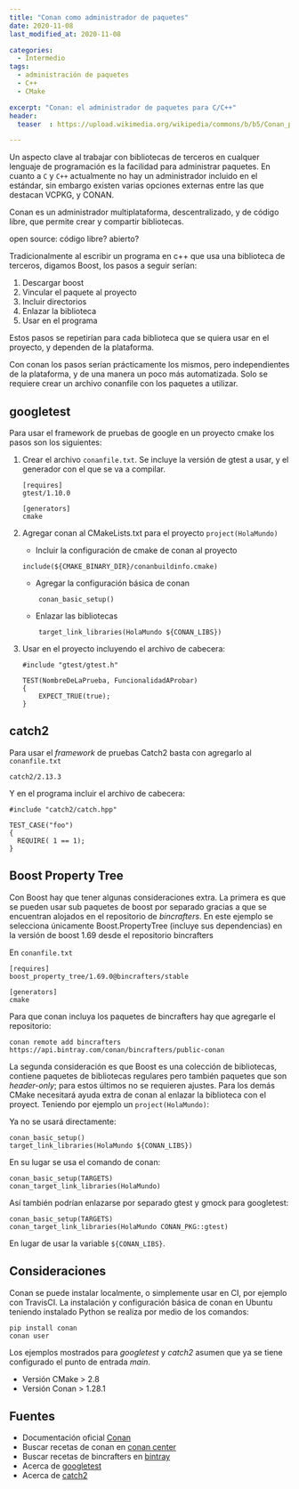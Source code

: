```yaml
---
title: "Conan como administrador de paquetes"
date: 2020-11-08
last_modified_at: 2020-11-08

categories:
  - Intermedio
tags:
  - administración de paquetes
  - C++
  - CMake

excerpt: "Conan: el administrador de paquetes para C/C++"
header:
  teaser  : https://upload.wikimedia.org/wikipedia/commons/b/b5/Conan_package_manager_logo.png

---
```


Un aspecto clave al trabajar con bibliotecas de terceros en cualquer lenguaje 
de programación es la facilidad para administrar paquetes.
En cuanto a `C` y `C++` actualmente no hay un administrador incluido en el 
estándar, sin embargo existen varias opciones externas entre las que destacan 
VCPKG, y CONAN.

Conan es un administrador multiplataforma, descentralizado, y de código libre,
que permite crear y compartir bibliotecas.

open source: código libre? abierto?

Tradicionalmente al escribir un programa en c++ que usa una biblioteca de
terceros, digamos Boost, los pasos a seguir serían: 
1. Descargar boost
2. Vincular el paquete al proyecto
3. Incluir directorios
4. Enlazar la biblioteca
5. Usar en el programa

Estos pasos se repetirían para cada biblioteca que se quiera usar en el proyecto, 
y dependen de la plataforma.

Con conan los pasos serían prácticamente los mismos, pero independientes de la 
plataforma, y de una manera un poco más automatizada. Solo se requiere crear un
archivo conanfile con los paquetes a utilizar.

## googletest

Para usar el framework de pruebas de google en un proyecto cmake los pasos son 
los siguientes:
1. Crear el archivo `conanfile.txt`. Se incluye la versión de gtest a usar, y el 
generador con el que se va a compilar. 

    ````
    [requires]
    gtest/1.10.0
    
    [generators]
    cmake
    ````

2. Agregar conan al CMakeLists.txt para el proyecto `project(HolaMundo)`
    - Incluir la configuración de cmake de conan al proyecto 

    ````
    include(${CMAKE_BINARY_DIR}/conanbuildinfo.cmake)
    ````
   
    - Agregar la configuración básica de conan

    ````
        conan_basic_setup()
   ````

    - Enlazar las bibliotecas 

    ````
        target_link_libraries(HolaMundo ${CONAN_LIBS})
    ````

3. Usar en el proyecto incluyendo el archivo de cabecera:

    ````
    #include "gtest/gtest.h"
    
    TEST(NombreDeLaPrueba, FuncionalidadAProbar)
    {
        EXPECT_TRUE(true);
    }
    ````


## catch2

Para usar el _framework_ de pruebas Catch2 basta con agregarlo al `conanfile.txt`

    catch2/2.13.3

Y en el programa incluir el archivo de cabecera:

    #include "catch2/catch.hpp"

    TEST_CASE("foo")
    {
      REQUIRE( 1 == 1);
    }

## Boost Property Tree

Con Boost hay que tener algunas consideraciones extra. 
La primera es que se pueden usar sub paquetes de boost por separado gracias a 
que se encuentran alojados en el repositorio de _bincrafters_.
En este ejemplo se selecciona únicamente Boost.PropertyTree (incluye sus dependencias)
en la versión de boost 1.69 desde el repositorio bincrafters

En `conanfile.txt`
````
[requires]
boost_property_tree/1.69.0@bincrafters/stable

[generators]
cmake
````

Para que conan incluya los paquetes de bincrafters hay que agregarle el repositorio: 

    conan remote add bincrafters https://api.bintray.com/conan/bincrafters/public-conan


La segunda consideración es que Boost es una colección de bibliotecas, contiene 
paquetes de bibliotecas regulares pero también paquetes que son _header-only_;
para estos últimos no se requieren ajustes.
Para los demás CMake necesitará ayuda extra de conan al enlazar
la biblioteca con el proyect. Teniendo por ejemplo un `project(HolaMundo)`:

Ya no se usará directamente:

    conan_basic_setup()
    target_link_libraries(HolaMundo ${CONAN_LIBS})

En su lugar se usa el comando de conan: 

    conan_basic_setup(TARGETS)
    conan_target_link_libraries(HolaMundo)

Así también podrían enlazarse por separado gtest y gmock para googletest: 

    conan_basic_setup(TARGETS)
    conan_target_link_libraries(HolaMundo CONAN_PKG::gtest)

En lugar de usar la variable `${CONAN_LIBS}`.

## Consideraciones

Conan se puede instalar localmente, o simplemente usar en CI, por ejemplo con TravisCI.
La instalación y configuración básica de conan en Ubuntu teniendo instalado Python 
se realiza por medio de los comandos:

    pip install conan 
    conan user

Los ejemplos mostrados para _googletest_ y _catch2_ asumen que ya se tiene configurado
el punto de entrada _main_.

- Versión CMake > 2.8
- Versión Conan > 1.28.1

## Fuentes
- Documentación oficial [Conan](https://docs.conan.io/en/latest/)
- Buscar recetas de conan en [conan center](https://conan.io/center/)
- Buscar recetas de bincrafters en [bintray](https://bintray.com/bincrafters/public-conan)
- Acerca de [googletest](https://github.com/google/googletest)
- Acerca de [catch2](https://github.com/catchorg/Catch2)
